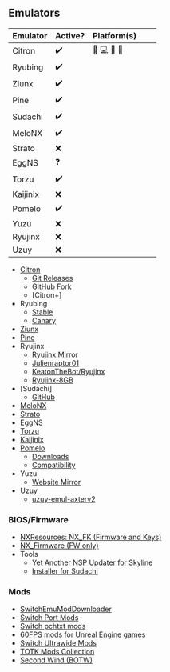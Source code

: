 ## Emulators
| Emulator | Active? | Platform(s) |   |   |
|----------|---------|-------------|---|---|
| Citron   | ✔️       | 📱 💻 💽 🤖     |   |   |
| Ryubing  | ✔️       |             |   |   |
| Ziunx    | ✔️       |             |   |   |
| Pine     | ✔️       |             |   |   |
| Sudachi  | ✔️       |             |   |   |
| MeloNX   | ✔️       |             |   |   |
| Strato   | ❌       |             |   |   |
| EggNS    | ❓       |             |   |   |
| Torzu    | ✔️       |             |   |   |
| Kaijinix | ❌       |             |   |   |
| Pomelo   | ✔️       |             |   |   |
| Yuzu     | ❌       |             |   |   |
| Ryujinx  | ❌       |             |   |   |
| Uzuy     | ❌       |             |   |   |



- [Citron](https://citron-emu.org/)
  - [Git Releases](https://git.citron-emu.org/Citron/Citron/releases)
  - [GitHub Fork](https://github.com/citron-emu/citron)
  - [Citron+]
- Ryubing
  - [Stable](https://github.com/Ryubing/Ryujinx)
  - [Canary](https://github.com/Ryubing/Canary-Releases)
- [Ziunx](https://github.com/ziunx-emulator/Zinux-emu)
- [Pine](https://github.com/Ishan09811/pine)
- Ryujinx
  - [Ryujinx Mirror](https://github.com/ryujinx-mirror/ryujinx)
  - [Julienraptor01](https://github.com/Julienraptor01/Ryujinx)
  - [KeatonTheBot/Ryujinx](https://github.com/KeatonTheBot/Ryujinx)
  - [Ryujinx-8GB](https://github.com/HDPacks/Ryujinx-8GB)
- [Sudachi]
  - [GitHub](https://github.com/emuplace/sudachi.emuplace.app)
- [MeloNX](https://github.com/MeloNX-Emu/.github)
- [Strato](https://github.com/strato-emu/strato)
- [EggNS](http://www.eggns.xyz/)
- [Torzu](https://notabug.org/litucks/torzu)
- [Kaijinix](https://github.com/SylveonDeko/Kaijinix)
- [Pomelo](https://pomelo-emu.github.io/)
  - [Downloads](https://pomelo-emu.github.io/downloads.html)
  - [Compatibility](https://pomelo-emu.github.io/titles.html)
- Yuzu
  - [Website Mirror](https://yuzu-mirror.github.io/)
- Uzuy
  - [uzuy-emul-axterv2](https://github.com/uzuy-emul/uzuy)

### BIOS/Firmware
  - [NXResources: NX_FK (Firmware and Keys)](https://github.com/NXResources/NX_FK/releases)
  - [NX_Firmware (FW only)](https://github.com/THZoria/NX_Firmware/releases)
- Tools
  - [Yet Another NSP Updater for Skyline](https://github.com/nozwock/yanu)
  - [Installer for Sudachi](https://github.com/Justinzzz69/Installer-for-Sudachi)
 
### Mods
  - [SwitchEmuModDownloader](https://github.com/amakvana/SwitchEmuModDownloader)
  - [Switch Port Mods](https://github.com/StevensND/switch-port-mods)
  - [Switch pchtxt mods](https://github.com/KeatonTheBot/switch-pchtxt-mods)
  - [60FPS mods for Unreal Engine games](https://github.com/StevensND/ue4-emuswitch-60fps)
  - [Switch Ultrawide Mods](https://github.com/Fl4sh9174/Switch-Ultrawide-Mods)
  - [TOTK Mods Collection](https://github.com/hoverbike1/TOTK-Mods-collection)
  - [Second Wind (BOTW)](https://github.com/CEObrainz/Second-Wind-Switch)
